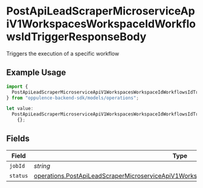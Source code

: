 # PostApiLeadScraperMicroserviceApiV1WorkspacesWorkspaceIdWorkflowsIdTriggerResponseBody

Triggers the execution of a specific workflow

## Example Usage

```typescript
import {
  PostApiLeadScraperMicroserviceApiV1WorkspacesWorkspaceIdWorkflowsIdTriggerResponseBody,
} from "oppulence-backend-sdk/models/operations";

let value:
  PostApiLeadScraperMicroserviceApiV1WorkspacesWorkspaceIdWorkflowsIdTriggerResponseBody =
    {};
```

## Fields

| Field                                                                                                                                                                                                      | Type                                                                                                                                                                                                       | Required                                                                                                                                                                                                   | Description                                                                                                                                                                                                |
| ---------------------------------------------------------------------------------------------------------------------------------------------------------------------------------------------------------- | ---------------------------------------------------------------------------------------------------------------------------------------------------------------------------------------------------------- | ---------------------------------------------------------------------------------------------------------------------------------------------------------------------------------------------------------- | ---------------------------------------------------------------------------------------------------------------------------------------------------------------------------------------------------------- |
| `jobId`                                                                                                                                                                                                    | *string*                                                                                                                                                                                                   | :heavy_minus_sign:                                                                                                                                                                                         | N/A                                                                                                                                                                                                        |
| `status`                                                                                                                                                                                                   | [operations.PostApiLeadScraperMicroserviceApiV1WorkspacesWorkspaceIdWorkflowsIdTriggerStatus](../../models/operations/postapileadscrapermicroserviceapiv1workspacesworkspaceidworkflowsidtriggerstatus.md) | :heavy_minus_sign:                                                                                                                                                                                         | N/A                                                                                                                                                                                                        |